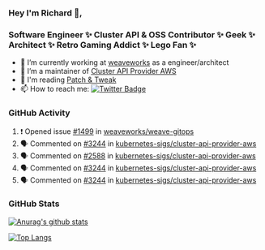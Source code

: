 ### Hey I'm Richard 👋, 

<h3 align="left">Software Engineer ✨ Cluster API & OSS Contributor ✨ Geek ✨ Architect ✨ Retro Gaming Addict ✨ Lego Fan ✨</h3>

- 🔭 I’m currently working at [weaveworks](https://github.com/weaveworks) as a engineer/architect
- 👯 I’m a maintainer of [Cluster API Provider AWS](https://github.com/kubernetes-sigs/cluster-api-provider-aws)
- 💬 I'm reading [Patch & Tweak](https://bjooks.com/products/patch-tweak-exploring-modular-synthesis)
- 📫 How to reach me: [![Twitter Badge](https://img.shields.io/badge/-@fruit_case-00acee?style=flat&logo=Twitter&logoColor=white)](https://twitter.com/intent/follow?screen_name=fruit_case "Follow on Twitter")

### GitHub Activity 

<!--START_SECTION:activity-->
1. ❗️ Opened issue [#1499](https://github.com/weaveworks/weave-gitops/issues/1499) in [weaveworks/weave-gitops](https://github.com/weaveworks/weave-gitops)
2. 🗣 Commented on [#3244](https://github.com/kubernetes-sigs/cluster-api-provider-aws/issues/3244) in [kubernetes-sigs/cluster-api-provider-aws](https://github.com/kubernetes-sigs/cluster-api-provider-aws)
3. 🗣 Commented on [#2588](https://github.com/kubernetes-sigs/cluster-api-provider-aws/issues/2588) in [kubernetes-sigs/cluster-api-provider-aws](https://github.com/kubernetes-sigs/cluster-api-provider-aws)
4. 🗣 Commented on [#3244](https://github.com/kubernetes-sigs/cluster-api-provider-aws/issues/3244) in [kubernetes-sigs/cluster-api-provider-aws](https://github.com/kubernetes-sigs/cluster-api-provider-aws)
5. 🗣 Commented on [#3244](https://github.com/kubernetes-sigs/cluster-api-provider-aws/issues/3244) in [kubernetes-sigs/cluster-api-provider-aws](https://github.com/kubernetes-sigs/cluster-api-provider-aws)
<!--END_SECTION:activity-->

### GitHub Stats

[![Anurag's github stats](https://github-readme-stats.vercel.app/api?username=richardcase&count_private=true&show_icons=true)](https://github.com/anuraghazra/github-readme-stats)

[![Top Langs](https://github-readme-stats.vercel.app/api/top-langs/?username=richardcase&hide=html&layout=compact)](https://github.com/anuraghazra/github-readme-stats)
